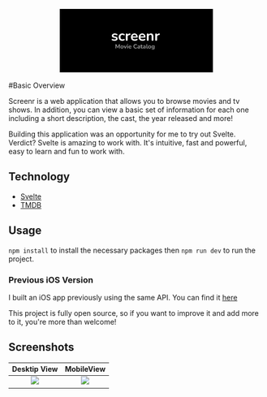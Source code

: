<p align="center"><img src="https://github.com/joevegacoding/Screenr/blob/main/Screenshots/cover_image.png" alt="drawing" width="60%" /><p/>
#Basic Overview

Screenr is a web application that allows you to browse movies and tv shows. In addition, you can view a basic set of information for each one including a short description, the cast, the year released and more!

Building this application was an opportunity for me to try out Svelte. Verdict? Svelte is amazing to work with. It's intuitive, fast and powerful, easy to learn and fun to work with.

## Technology

- [Svelte](https://svelte.dev/) 
- [TMDB](https://www.themoviedb.org/)

## Usage

``` npm install ``` to install the necessary packages then ``` npm run dev ``` to run the project.

### Previous iOS Version

I built an iOS app previously using the same API. You can find it [here]()

This project is fully open source, so if you want to improve it and add more to it, you're more than welcome!

## Screenshots

Desktip View             |  MobileView
:-------------------------:|:-------------------------:
![](https://github.com/joevegacoding/Screenr/blob/main/Screenshots/DesktopImage.png)  |  ![](https://github.com/joevegacoding/Screenr/blob/main/Screenshots/MobileImage.png)


